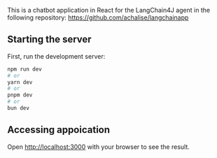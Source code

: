 
This is a chatbot application in React for the LangChain4J agent in the following repository:
https://github.com/achalise/langchainapp

## Starting the server

First, run the development server:

```bash
npm run dev
# or
yarn dev
# or
pnpm dev
# or
bun dev
```

## Accessing appoication
Open [http://localhost:3000](http://localhost:3000) with your browser to see the result.


